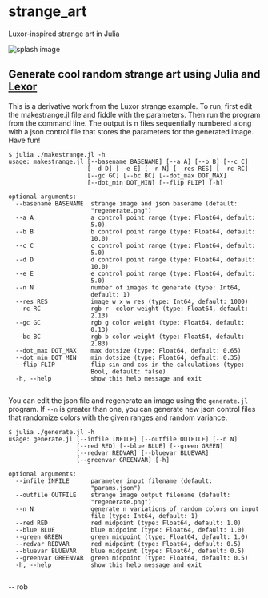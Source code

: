# strange_art
Luxor-inspired strange art in Julia

![splash image](sample.jpg)

## Generate cool random strange art using Julia and [Lexor](https://github.com/JuliaGraphics/Luxor.jl)


This is a derivative work from the Luxor strange example. To run, first edit the makestrange.jl file and fiddle with the parameters. Then
run the program from the command line. The output is n files sequentially numbered along with a json control file that stores the parameters for the
generated image. Have fun!

```
$ julia ./makestrange.jl -h
usage: makestrange.jl [--basename BASENAME] [--a A] [--b B] [--c C]
                      [--d D] [--e E] [--n N] [--res RES] [--rc RC]
                      [--gc GC] [--bc BC] [--dot_max DOT_MAX]
                      [--dot_min DOT_MIN] [--flip FLIP] [-h]

optional arguments:
  --basename BASENAME  strange image and json basename (default:
                       "regenerate.png")
  --a A                a control point range (type: Float64, default:
                       5.0)
  --b B                b control point range (type: Float64, default:
                       10.0)
  --c C                c control point range (type: Float64, default:
                       5.0)
  --d D                d control point range (type: Float64, default:
                       10.0)
  --e E                e control point range (type: Float64, default:
                       5.0)
  --n N                number of images to generate (type: Int64,
                       default: 1)
  --res RES            image w x w res (type: Int64, default: 1000)
  --rc RC              rgb r  color weight (type: Float64, default:
                       2.13)
  --gc GC              rgb g color weight (type: Float64, default:
                       0.13)
  --bc BC              rgb b color weight (type: Float64, default:
                       2.83)
  --dot_max DOT_MAX    max dotsize (type: Float64, default: 0.65)
  --dot_min DOT_MIN    min dotsize (type: Float64, default: 0.35)
  --flip FLIP          flip sin and cos in the calculations (type:
                       Bool, default: false)
  -h, --help           show this help message and exit


````

You can edit the json file and regenerate an image using the `generate.jl` program. If `--n` is greater than one, you can generate new json control files that randomize colors with the given ranges and random variance.

```
$ julia ./generate.jl -h
usage: generate.jl [--infile INFILE] [--outfile OUTFILE] [--n N]
                   [--red RED] [--blue BLUE] [--green GREEN]
                   [--redvar REDVAR] [--bluevar BLUEVAR]
                   [--greenvar GREENVAR] [-h]

optional arguments:
  --infile INFILE      parameter input filename (default:
                       "params.json")
  --outfile OUTFILE    strange image output filename (default:
                       "regenerate.png")
  --n N                generate n variations of random colors on input
                       file (type: Int64, default: 1)
  --red RED            red midpoint (type: Float64, default: 1.0)
  --blue BLUE          blue midpoint (type: Float64, default: 1.0)
  --green GREEN        green midpoint (type: Float64, default: 1.0)
  --redvar REDVAR      red midpoint (type: Float64, default: 0.5)
  --bluevar BLUEVAR    blue midpoint (type: Float64, default: 0.5)
  --greenvar GREENVAR  green midpoint (type: Float64, default: 0.5)
  -h, --help           show this help message and exit


```


 -- rob


